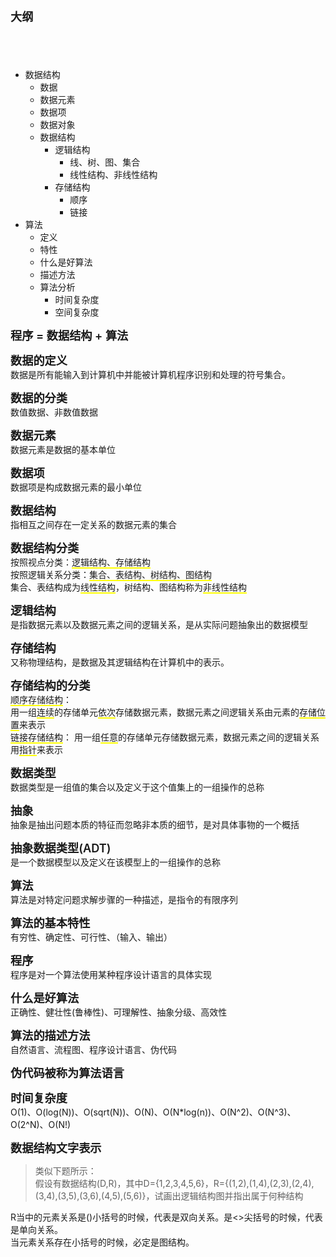 <e>大纲</e>
<w>
* 数据结构
  * 数据
  * 数据元素
  * 数据项
  * 数据对象
  * 数据结构
    * 逻辑结构
      * 线、树、图、集合
      * 线性结构、非线性结构
    * 存储结构
      * 顺序
      * 链接
* 算法
  * 定义
  * 特性
  * 什么是好算法
  * 描述方法
  * 算法分析
    * 时间复杂度
    * 空间复杂度
</w>
  
  
  
  
<e>程序 = 数据结构 + 算法</e>

<e>数据的定义</e>
数据是所有能输入到计算机中并能被计算机程序识别和处理的符号集合。  
  
<e>数据的分类</e>
数值数据、非数值数据  
  
<e>数据元素</e>
数据元素是数据的基本单位  
  
<e>数据项</e>
数据项是构成数据元素的最小单位
  
<e>数据结构</e>
指相互之间存在一定关系的数据元素的集合  
  
<e>数据结构分类</e>
按照视点分类：<d>逻辑结构、存储结构</d>  
按照逻辑关系分类：<d>集合、表结构、树结构、图结构</d>  
集合、表结构成为<d>线性结构</d>，树结构、图结构称为<d>非线性结构</d>
  
<e>逻辑结构</e>
是指数据元素以及数据元素之间的逻辑关系，是从实际问题抽象出的数据模型  

<e>存储结构</e>
又称物理结构，是数据及其逻辑结构在计算机中的表示。

<e>存储结构的分类</e>
<d>顺序存储结构</d>：  
    用一组<d>连续</d>的存储单元<d>依次</d>存储数据元素，数据元素之间逻辑关系由元素的<d>存储位置</d>来表示  
<d>链接存储结构</d>：
    用一组<d>任意</d>的存储单元存储数据元素，数据元素之间的逻辑关系用<d>指针</d>来表示  

<e>数据类型</e>
数据类型是一组值的集合以及定义于这个值集上的一组操作的总称

<e>抽象</e>
抽象是抽出问题本质的特征而忽略非本质的细节，是对具体事物的一个概括

<e>抽象数据类型(ADT)</e>
是一个数据模型以及定义在该模型上的一组操作的总称

<e>算法</e>
算法是对特定问题求解步骤的一种描述，是指令的有限序列

<e>算法的基本特性</e>
有穷性、确定性、可行性、（输入、输出）

<e>程序</e>
程序是对一个算法使用某种程序设计语言的具体实现

<e>什么是好算法</e>
正确性、健壮性(鲁棒性)、可理解性、抽象分级、高效性

<e>算法的描述方法</e>
自然语言、流程图、程序设计语言、伪代码

<e>伪代码被称为算法语言</e>

<e>时间复杂度</e>
O(1)、O(log(N))、O(sqrt(N))、O(N)、O(N*log(n))、O(N^2)、O(N^3)、O(2^N)、O(N!)

<e>数据结构文字表示</e>
> 类似下题所示：  
> 假设有数据结构(D,R)，其中D={1,2,3,4,5,6}，R={(1,2),(1,4),(2,3),(2,4),(3,4),(3,5),(3,6),(4,5),(5,6)}，试画出逻辑结构图并指出属于何种结构  

R当中的元素关系是()小括号的时候，代表是双向关系。是<>尖括号的时候，代表是单向关系。  
当元素关系存在小括号的时候，必定是图结构。












<style>
    e{
        font-size:1.3em;
        font-weight:600;
        display:block;
    }
    d{
        border-bottom:2px solid yellow;
    }
    w{
        margin:5em;
        display:block;
    }
</style>